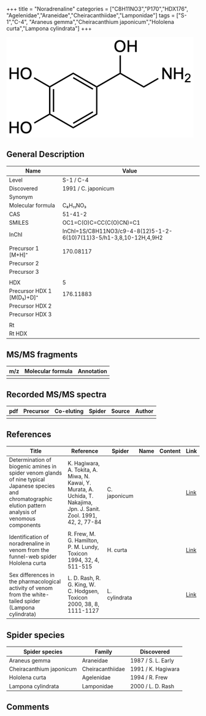 +++
title = "Noradrenaline"
categories = ["C8H11NO3","P170","HDX176",
"Agelenidae","Araneidae","Cheiracanthiidae","Lamponidae"]
tags = ["S-1","C-4",
"Araneus gemma","Cheiracanthium japonicum","Hololena curta","Lampona cylindrata"]
+++

![](/img/Noradrenaline.png)

## General Description

| Name                      | Value               |
|---------------------------|---------------------|
| Level                     | S-1 / C-4                   |
| Discovered                | 1991 / C. japonicum |
| Synonym                   |                     |
| Molecular formula         | C₈H₁₁NO₃            |
| CAS                       | 51-41-2             |
| SMILES | OC1=C(O)C=CC(C(O)CN)=C1  |
| InChI  | InChI=1S/C8H11NO3/c9-4-8(12)5-1-2-6(10)7(11)3-5/h1-3,8,10-12H,4,9H2  |
|                           |                     |
| Precursor 1 [M+H]⁺        | 170.08117           |
| Precursor 2               |                     |
| Precursor 3               |                     |
|                           |                     |
| HDX                       | 5                   |
| Precursor HDX 1 [M(D₅)+D]⁺ | 176.11883           |
| Precursor HDX 2           |                     |
| Precursor HDX 3           |                     |
|                           |                     |
| Rt                        |                     |
| Rt HDX                    |                     |

## MS/MS fragments

| m/z | Molecular formula | Annotation |
|-----|-------------------|------------|
|     |                   |            |

## Recorded MS/MS spectra

| pdf | Precursor | Co-eluting | Spider | Source | Author |
|-----|-----------|------------|--------|--------|--------|
|     |           |            |        |        |        |

## References

| Title                                                                                                                                                        | Reference                                                                                                             | Spider        | Name | Content | Link                                          |
|--------------------------------------------------------------------------------------------------------------------------------------------------------------|-----------------------------------------------------------------------------------------------------------------------|---------------|------|---------|-----------------------------------------------|
| Determination of biogenic amines in spider venom glands of nine typical Japanese species and chromatographic elution pattern analysis of venomous components | K. Hagiwara, A. Tokita, A. Miwa, N. Kawai, Y. Murata, A. Uchida, T. Nakajima, Jpn. J. Sanit. Zool. 1991, 42, 2, 77-84 | C. japonicum  |      |         | [Link](https://doi.org/10.7601/mez.42.77)             |
| Identification of noradrenaline in venom from the funnel-web spider Hololena curta                                                                           | R. Frew, M. G. Hamilton, P. M. Lundy, Toxicon 1994, 32, 4, 511-515                                                    | H. curta      |      |         | [Link](https://doi.org/10.1016/0041-0101(94)90303-4)  |
| Sex differences in the pharmacological activity of venom from the white-tailed spider (Lampona cylindrata)                                                   | L. D. Rash, R. G. King, W. C. Hodgsen, Toxicon 2000, 38, 8, 1111-1127                                                 | L. cylindrata |      |         | [Link](https://doi.org/10.1016/S0041-0101(99)00226-3) |

## Spider species

| Spider species           | Family           | Discovered         |
|--------------------------|------------------|--------------------|
| Araneus gemma            | Araneidae        | 1987 / S. L. Early |
| Cheiracanthium japonicum | Cheiracanthiidae | 1991 / K. Hagiwara |
| Hololena curta           | Agelenidae       | 1994 / R. Frew     |
| Lampona cylindrata       | Lamponidae       | 2000 / L. D. Rash  |

## Comments